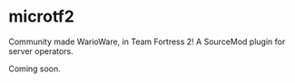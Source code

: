 # microtf2
Community made WarioWare, in Team Fortress 2! A SourceMod plugin for server operators.

Coming soon.
